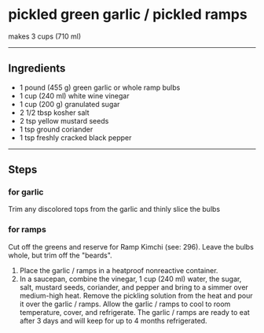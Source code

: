 # pickled green garlic / pickled ramps

makes 3 cups (710 ml)

---

## Ingredients

* 1 pound (455 g) green garlic or whole ramp bulbs
* 1 cup (240 ml) white wine vinegar
* 1 cup (200 g) granulated sugar
* 2 1/2 tbsp kosher salt
* 2 tsp yellow mustard seeds
* 1 tsp ground coriander
* 1 tsp freshly cracked black pepper

---

## Steps

### for garlic

Trim any discolored tops from the garlic and thinly slice the bulbs

### for ramps

Cut off the greens and reserve for Ramp Kimchi (see: 296). Leave the bulbs whole, but trim off the "beards".

1.  Place the garlic / ramps in a heatproof nonreactive container.
2.  In a saucepan, combine the vinegar, 1 cup (240 ml) water, the sugar, salt, mustard seeds, coriander, and pepper and bring to a simmer over medium-high heat. Remove the pickling solution from the heat and pour it over the garlic / ramps. Allow the garlic / ramps to cool to room temperature, cover, and refrigerate. The garlic / ramps are ready to eat after 3 days and will keep for up to 4 months refrigerated.